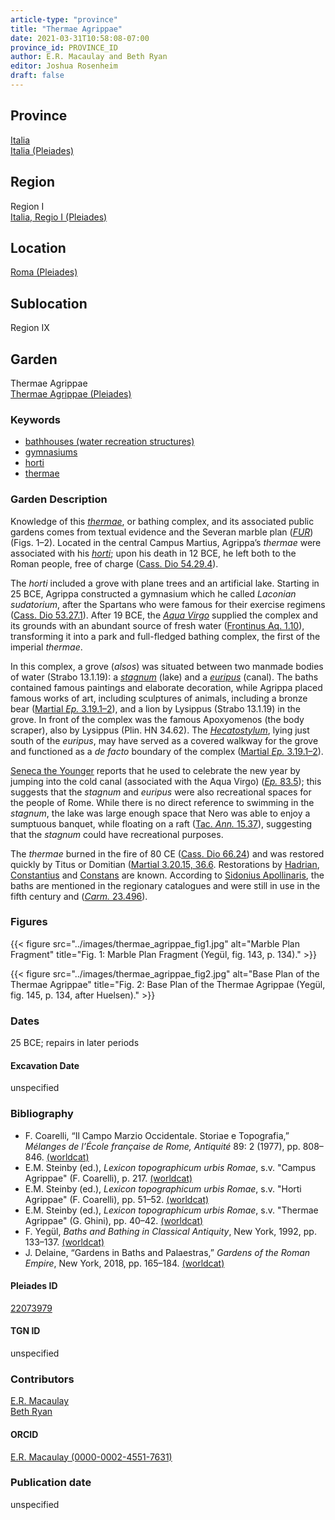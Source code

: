 ```yaml
---
article-type: "province"
title: "Thermae Agrippae"
date: 2021-03-31T10:58:08-07:00
province_id: PROVINCE_ID
author: E.R. Macaulay and Beth Ryan
editor: Joshua Rosenheim
draft: false
---
```


## Province

[Italia]({{<relref"../../../..">}}) \
[Italia (Pleiades)](https://pleiades.stoa.org/places/1052)

## Region

Region I \
[Italia, Regio I (Pleiades)](https://pleiades.stoa.org/places/441075550)

## Location

[Roma (Pleiades)](https://pleiades.stoa.org/places/423025)

<!-- ### Location Description -->

## Sublocation

Region IX <!-- Pleiades link?-->

<!-- ### Sublocation Description -->

## Garden

Thermae Agrippae \
[Thermae Agrippae (Pleiades)](https://pleiades.stoa.org/places/22073979)

### Keywords

- [bathhouses (water recreation structures)](http://vocab.getty.edu/page/aat/300007347)
- [gymnasiums](http://vocab.getty.edu/page/aat/300007297)
- [horti](http://vocab.getty.edu/page/aat/300008107)
- [thermae](http://vocab.getty.edu/page/aat/300007364)

### Garden Description

Knowledge of this [*thermae*](http://vocab.getty.edu/page/aat/300007364), or bathing complex, and its associated public gardens comes from textual evidence and the Severan marble plan ([*FUR*](https://formaurbis.stanford.edu/index.php)) (Figs. 1–2). Located in the central Campus Martius, Agrippa’s *thermae* were associated with his [*horti*](http://vocab.getty.edu/page/aat/300008107); upon his death in 12 BCE, he left both to the Roman people, free of charge ([Cass. Dio 54.29.4](https://bit.ly/CDioE54)).

The *horti* included a grove with plane trees and an artificial lake. Starting in 25 BCE, Agrippa constructed a gymnasium which he called *Laconian sudatorium*, after the Spartans who were famous for their exercise regimens ([Cass. Dio 53.27.1](https://bit.ly/CDioE53)). After 19 BCE, the [*Aqua Virgo*](https://www.britannica.com/topic/Aqua-Virgo) supplied the complex and its grounds with an abundant source of fresh water ([Frontinus Aq. 1.10](https://bit.ly/DeAquisE)), transforming it into a park and full-fledged bathing complex, the first of the imperial *thermae*.

In this complex, a grove (*alsos*) was situated between two manmade bodies of water (Strabo 13.1.19): a [*stagnum*](https://en.wiktionary.org/wiki/stagnum) (lake) and a [*euripus*](https://en.wiktionary.org/wiki/euripus) (canal). The baths contained famous paintings and elaborate decoration, while Agrippa placed famous works of art, including sculptures of animals, including a bronze bear ([Martial *Ep.* 3.19.1–2](https://topostext.org/work/677)), and a lion by Lysippus (Strabo 13.1.19) in the grove. In front of the complex was the famous Apoxyomenos (the body scraper), also by Lysippus (Plin. HN 34.62). The [*Hecatostylum*](https://www.digitalaugustanrome.org/records/hecatostylum/), lying just south of the *euripus*, may have served as a covered walkway for the grove and functioned as a *de facto* boundary of the complex ([Martial *Ep.* 3.19.1–2](https://topostext.org/work/677)).

[Seneca the Younger](https://www.britannica.com/biography/Lucius-Annaeus-Seneca-Roman-philosopher-and-statesman) reports that he used to celebrate the new year by jumping into the cold canal (associated with the Aqua Virgo) ([*Ep.* 83.5](http://data.perseus.org/citations/urn:cts:latinLit:phi1017.phi015.perseus-lat1:83)); this suggests that the *stagnum* and *euripus* were also recreational spaces for the people of Rome. While there is no direct reference to swimming in the *stagnum*, the lake was large enough space that Nero was able to enjoy a sumptuous banquet, while floating on a raft ([Tac. *Ann.* 15.37](https://bit.ly/TacAnE15B)), suggesting that the *stagnum* could have recreational purposes.

The *thermae* burned in the fire of 80 CE ([Cass. Dio 66.24](https://bit.ly/CDioE66)) and was restored quickly by Titus or Domitian ([Martial 3.20.15, 36.6](https://topostext.org/work/677). Restorations by [Hadrian](https://en.wikipedia.org/wiki/Hadrian), [Constantius](https://en.wikipedia.org/wiki/Constantius_II) and [Constans](https://en.wikipedia.org/wiki/Constans) are known. According to [Sidonius Apollinaris](https://en.wikipedia.org/wiki/Sidonius_Apollinaris), the baths are mentioned in the regionary catalogues and were still in use in the fifth century and ([*Carm.* 23.496](http://archive.org/details/poemsletterswith01sidouoft/page/316/mode/2up?view=theater)).

### Figures

{{< figure src="../images/thermae_agrippae_fig1.jpg" alt="Marble Plan Fragment" title="Fig. 1: Marble Plan Fragment (Yegül, fig. 143, p. 134)." >}}

{{< figure src="../images/thermae_agrippae_fig2.jpg" alt="Base Plan of the Thermae Agrippae" title="Fig. 2: Base Plan of the Thermae Agrippae (Yegül, fig. 145, p. 134, after Huelsen)." >}}

### Dates

25 BCE; repairs in later periods

#### Excavation Date

unspecified

### Bibliography

* F. Coarelli, “Il Campo Marzio Occidentale. Storiae e Topografia,” *Mélanges de l’École française de Rome, Antiquité* 89: 2 (1977), pp. 808–846. [(worldcat)](http://www.worldcat.org/oclc/220729070)
* E.M. Steinby (ed.), *Lexicon topographicum urbis Romae*, s.v. "Campus Agrippae" (F. Coarelli), p. 217. [(worldcat)](http://www.worldcat.org/oclc/1114759113)
* E.M. Steinby (ed.), *Lexicon topographicum urbis Romae*, s.v. "Horti Agrippae" (F. Coarelli), pp. 51–52. [(worldcat)](http://www.worldcat.org/oclc/1114759113)
* E.M. Steinby (ed.), *Lexicon topographicum urbis Romae*, s.v. "Thermae Agrippae" (G. Ghini), pp. 40–42. [(worldcat)](http://www.worldcat.org/oclc/1114759113)
* F. Yegül, *Baths and Bathing in Classical Antiquity*, New York, 1992, pp. 133–137. [(worldcat)](http://www.worldcat.org/oclc/894788084)
* J. Delaine, “Gardens in Baths and Palaestras,” *Gardens of the Roman Empire*, New York, 2018, pp. 165–184. [(worldcat)](http://www.worldcat.org/oclc/1036265637)

#### Pleiades ID

[22073979](https://pleiades.stoa.org/places/22073979)

#### TGN ID

unspecified

### Contributors

[E.R. Macaulay](https://emacaulaylewis.com)\
[Beth Ryan](#)<!--website for Beth Ryan?-->

#### ORCID

[E.R. Macaulay (0000-0002-4551-7631)](https://orcid.org/0000-0002-4551-7631)
<!--ORCID for Beth Ryan?-->

### Publication date

unspecified
